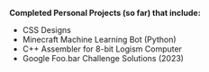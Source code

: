 **Completed Personal Projects (so far) that include:**
- CSS Designs
- Minecraft Machine Learning Bot (Python)
- C++ Assembler for 8-bit Logism Computer
- Google Foo.bar Challenge Solutions (2023)

